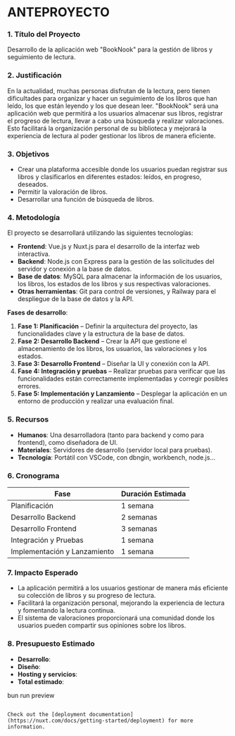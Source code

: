 # ANTEPROYECTO

### **1. Título del Proyecto**

Desarrollo de la aplicación web "BookNook" para la gestión de libros y seguimiento de lectura.

### **2. Justificación**

En la actualidad, muchas personas disfrutan de la lectura, pero tienen dificultades para organizar y hacer un seguimiento de los libros que han leído, los que están leyendo y los que desean leer. "BookNook" será una aplicación web que permitirá a los usuarios almacenar sus libros, registrar el progreso de lectura, llevar a cabo una búsqueda y realizar valoraciones. Esto facilitará la organización personal de su biblioteca y mejorará la experiencia de lectura al poder gestionar los libros de manera eficiente.

### **3. Objetivos**

- Crear una plataforma accesible donde los usuarios puedan registrar sus libros y clasificarlos en diferentes estados: leídos, en progreso, deseados.
- Permitir la valoración de libros.
- Desarrollar una función de búsqueda de libros.

### **4. Metodología**

El proyecto se desarrollará utilizando las siguientes tecnologías:

- **Frontend**: Vue.js y Nuxt.js para el desarrollo de la interfaz web interactiva.
- **Backend**: Node.js con Express para la gestión de las solicitudes del servidor y conexión a la base de datos.
- **Base de datos**: MySQL para almacenar la información de los usuarios, los libros, los estados de los libros y sus respectivas valoraciones.
- **Otras herramientas**: Git para control de versiones, y Railway para el despliegue de la base de datos y la API.

**Fases de desarrollo**:

1. **Fase 1: Planificación** – Definir la arquitectura del proyecto, las funcionalidades clave y la estructura de la base de datos.
2. **Fase 2: Desarrollo Backend** – Crear la API que gestione el almacenamiento de los libros, los usuarios, las valoraciones y los estados.
3. **Fase 3: Desarrollo Frontend** – Diseñar la UI y conexión con la API.
4. **Fase 4: Integración y pruebas** – Realizar pruebas para verificar que las funcionalidades están correctamente implementadas y corregir posibles errores.
5. **Fase 5: Implementación y Lanzamiento** – Desplegar la aplicación en un entorno de producción y realizar una evaluación final.

### **5. Recursos**

- **Humanos**: Una desarrolladora (tanto para backend y como para frontend), como diseñadora de UI.
- **Materiales**: Servidores de desarrollo (servidor local para pruebas).
- **Tecnología**: Portátil con VSCode, con dbngin, workbench, node.js…

### **6. Cronograma**

| Fase | Duración Estimada |
| --- | --- |
| Planificación | 1 semana |
| Desarrollo Backend | 2 semanas |
| Desarrollo Frontend | 3 semanas |
| Integración y Pruebas | 1 semana |
| Implementación y Lanzamiento | 1 semana |

### **7. Impacto Esperado**

- La aplicación permitirá a los usuarios gestionar de manera más eficiente su colección de libros y su progreso de lectura.
- Facilitará la organización personal, mejorando la experiencia de lectura y fomentando la lectura continua.
- El sistema de valoraciones proporcionará una comunidad donde los usuarios pueden compartir sus opiniones sobre los libros.

### **8. Presupuesto Estimado**

- **Desarrollo**:
- **Diseño**:
- **Hosting y servicios**:
- **Total estimado**:

bun run preview
```

Check out the [deployment documentation](https://nuxt.com/docs/getting-started/deployment) for more information.
